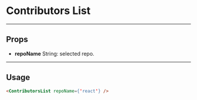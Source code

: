 # Contributors List

----
## Props

* **repoName**             String: selected repo.

----
## Usage

```html
<ContributorsList repoName={'react'} />
```
